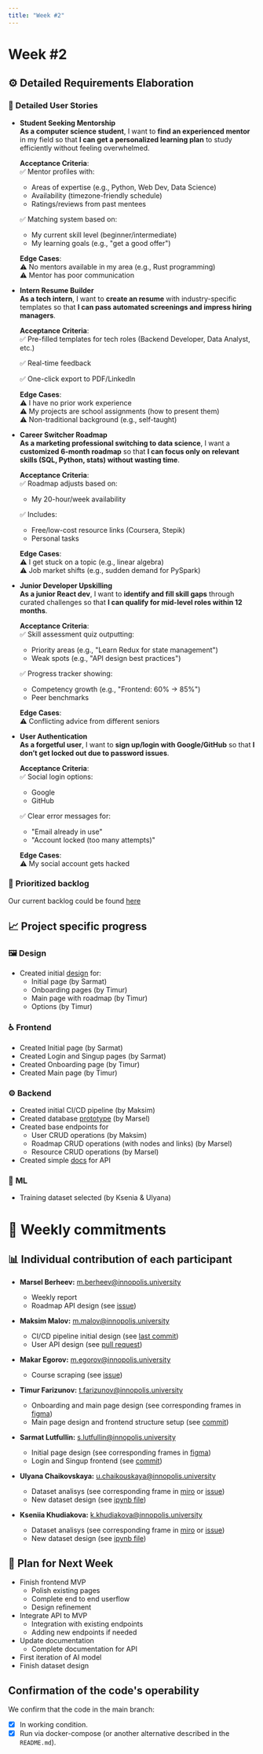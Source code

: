 ```yaml
---
title: "Week #2"
---
```


# **Week #2**

## ⚙️ **Detailed Requirements Elaboration**

### 👤 **Detailed User Stories**
* **Student Seeking Mentorship**  
  **As a computer science student**, I want to **find an experienced mentor** in my field so that **I can get a personalized learning plan** to study efficiently without feeling overwhelmed.  
  
  **Acceptance Criteria**:  
  ✅ Mentor profiles with:  
     - Areas of expertise (e.g., Python, Web Dev, Data Science)  
     - Availability (timezone-friendly schedule)  
     - Ratings/reviews from past mentees
       
  ✅ Matching system based on:  
     - My current skill level (beginner/intermediate)  
     - My learning goals (e.g., "get a good offer")   
  
  **Edge Cases**:  
  ⚠️ No mentors available in my area (e.g., Rust programming)  
  ⚠️ Mentor has poor communication 

* **Intern Resume Builder**  
  **As a tech intern**, I want to **create an resume** with industry-specific templates so that **I can pass automated screenings and impress hiring managers**.  
  
  **Acceptance Criteria**:  
  ✅ Pre-filled templates for tech roles (Backend Developer, Data Analyst, etc.)
  
  ✅ Real-time feedback
  
  ✅ One-click export to PDF/LinkedIn  
  
  **Edge Cases**:  
  ⚠️ I have no prior work experience  
  ⚠️ My projects are school assignments (how to present them)  
  ⚠️ Non-traditional background (e.g., self-taught)  

* **Career Switcher Roadmap**  
  **As a marketing professional switching to data science**, I want a **customized 6-month roadmap** so that **I can focus only on relevant skills (SQL, Python, stats) without wasting time**.  
  
  **Acceptance Criteria**:  
  ✅ Roadmap adjusts based on:  
     - My 20-hour/week availability
         
  ✅ Includes:  
     - Free/low-cost resource links (Coursera, Stepik)   
     - Personal tasks  
  
  **Edge Cases**:  
  ⚠️ I get stuck on a topic (e.g., linear algebra)  
  ⚠️ Job market shifts (e.g., sudden demand for PySpark)  

* **Junior Developer Upskilling**  
  **As a junior React dev**, I want to **identify and fill skill gaps** through curated challenges so that **I can qualify for mid-level roles within 12 months**.  
  
  **Acceptance Criteria**:  
  ✅ Skill assessment quiz outputting:  
     - Priority areas (e.g., "Learn Redux for state management")  
     - Weak spots (e.g., "API design best practices")
       
  ✅ Progress tracker showing:  
     - Competency growth (e.g., "Frontend: 60% → 85%")  
     - Peer benchmarks  
  
  **Edge Cases**:  
  ⚠️ Conflicting advice from different seniors  

* **User Authentication**  
  **As a forgetful user**, I want to **sign up/login with Google/GitHub** so that **I don’t get locked out due to password issues**.  
  
  **Acceptance Criteria**:  
  ✅ Social login options:  
     - Google  
     - GitHub
       
  ✅ Clear error messages for:  
     - "Email already in use"  
     - "Account locked (too many attempts)"  
  
  **Edge Cases**:  
  ⚠️ My social account gets hacked  

### 🐗 **Prioritized backlog**

Our current backlog could be found [here](https://github.com/orgs/IU-Capstone-Project-2025/projects/11) 

## 📈 **Project specific progress**

### 🖼️ **Design**

* Created initial [design](https://www.figma.com/design/Ew8Vmgzn739HYN2aAaVb1s/Untitled?node-id=0-1&t=eC6UcHbY32eWsSUx-1) for:
  * Initial page (by Sarmat)
  * Onboarding pages (by Timur)
  * Main page with roadmap (by Timur)
  * Options (by Timur)

### ♿ **Frontend**

* Created Initial page (by Sarmat)
* Created Login and Singup pages (by Sarmat)
* Created Onboarding page (by Timur)
* Created Main page (by Timur)

### ⚙️ **Backend**

* Created initial CI/CD pipeline (by Maksim)
* Created database [prototype](https://github.com/IU-Capstone-Project-2025/KIZAK/blob/main/db/init.sql) (by Marsel)
* Created base endpoints for
  * User CRUD operations (by Maksim)
  * Roadmap CRUD operations (with nodes and links) (by Marsel)
  * Resource CRUD operations (by Marsel)
* Created simple [docs](https://github.com/IU-Capstone-Project-2025/KIZAK/tree/Feature-integrate-db-to-user/docs) for API

### 🤖 **ML**

* Training dataset selected (by Ksenia & Ulyana)

# 📝 **Weekly commitments**

## 📊 **Individual contribution of each participant**

* **Marsel Berheev:** m.berheev@innopolis.university
  * Weekly report
  * Roadmap API design (see [issue](https://github.com/IU-Capstone-Project-2025/KIZAK/issues/27))

* **Maksim Malov:** m.malov@innopolis.university
  * CI/CD pipeline initial design (see [last commit](https://github.com/IU-Capstone-Project-2025/KIZAK/commit/b93edec84420d2d8c040653d511f5ae2e2f62dbd))
  * User API design (see [pull request](https://github.com/IU-Capstone-Project-2025/KIZAK/pull/28))

* **Makar Egorov:** m.egorov@innopolis.university
  * Course scraping (see [issue](https://github.com/IU-Capstone-Project-2025/KIZAK/issues/15))

* **Timur Farizunov:** t.farizunov@innopolis.university
  * Onboarding and main page design (see corresponding frames in [figma](https://www.figma.com/design/Ew8Vmgzn739HYN2aAaVb1s/Untitled?node-id=0-1&t=eC6UcHbY32eWsSUx-1))
  * Main page design and frontend structure setup (see [commit](https://github.com/IU-Capstone-Project-2025/KIZAK/commit/1cf59a878d99964351fa6d0eefe34f39f559f5c7))

* **Sarmat Lutfullin:** s.lutfullin@innopolis.university
  * Initial page design (see corresponding frames in [figma](https://www.figma.com/design/Ew8Vmgzn739HYN2aAaVb1s/Untitled?node-id=0-1&t=eC6UcHbY32eWsSUx-1))
  * Login and Singup frontend (see [commit](https://github.com/IU-Capstone-Project-2025/KIZAK/commit/5fedd0bdef21244b3a52e645818afd19f076e1e0))
 
* **Ulyana Chaikovskaya:** u.chaikouskaya@innopolis.university
  * Dataset analisys (see corresponding frame in [miro](https://miro.com/app/board/uXjVIrMw-Nw=/?share_link_id=30918973188) or [issue](https://github.com/IU-Capstone-Project-2025/KIZAK/issues/13))
  * New dataset design (see [ipynb file](https://github.com/IU-Capstone-Project-2025/KIZAK/blob/feature-job_skill_mapping/ml/jv_mapping.ipynb))

* **Kseniia Khudiakova:** k.khudiakova@innopolis.university
  * Dataset analisys (see corresponding frame in [miro](https://miro.com/app/board/uXjVIrMw-Nw=/?share_link_id=30918973188) or [issue](https://github.com/IU-Capstone-Project-2025/KIZAK/issues/13))
  * New dataset design (see [ipynb file](https://github.com/IU-Capstone-Project-2025/KIZAK/blob/feature-job_skill_mapping/ml/jv_mapping.ipynb))

## 🎯 **Plan for Next Week**

* Finish frontend MVP
  * Polish existing pages
  * Complete end to end userflow
  * Design refinement
* Integrate API to MVP
  * Integration with existing endpoints
  * Adding new endpoints if needed
* Update documentation
  * Complete documentation for API
* First iteration of AI model
* Finish dataset design

## **Confirmation of the code's operability**

We confirm that the code in the main branch:
- [x] In working condition.
- [x] Run via docker-compose (or another alternative described in the `README.md`).
